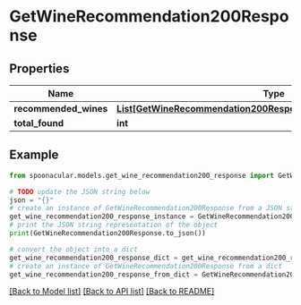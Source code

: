 # GetWineRecommendation200Response



## Properties

Name | Type | Description | Notes
------------ | ------------- | ------------- | -------------
**recommended_wines** | [**List[GetWineRecommendation200ResponseRecommendedWinesInner]**](GetWineRecommendation200ResponseRecommendedWinesInner.md) |  | 
**total_found** | **int** |  | 

## Example

```python
from spoonacular.models.get_wine_recommendation200_response import GetWineRecommendation200Response

# TODO update the JSON string below
json = "{}"
# create an instance of GetWineRecommendation200Response from a JSON string
get_wine_recommendation200_response_instance = GetWineRecommendation200Response.from_json(json)
# print the JSON string representation of the object
print(GetWineRecommendation200Response.to_json())

# convert the object into a dict
get_wine_recommendation200_response_dict = get_wine_recommendation200_response_instance.to_dict()
# create an instance of GetWineRecommendation200Response from a dict
get_wine_recommendation200_response_from_dict = GetWineRecommendation200Response.from_dict(get_wine_recommendation200_response_dict)
```
[[Back to Model list]](../README.md#documentation-for-models) [[Back to API list]](../README.md#documentation-for-api-endpoints) [[Back to README]](../README.md)



